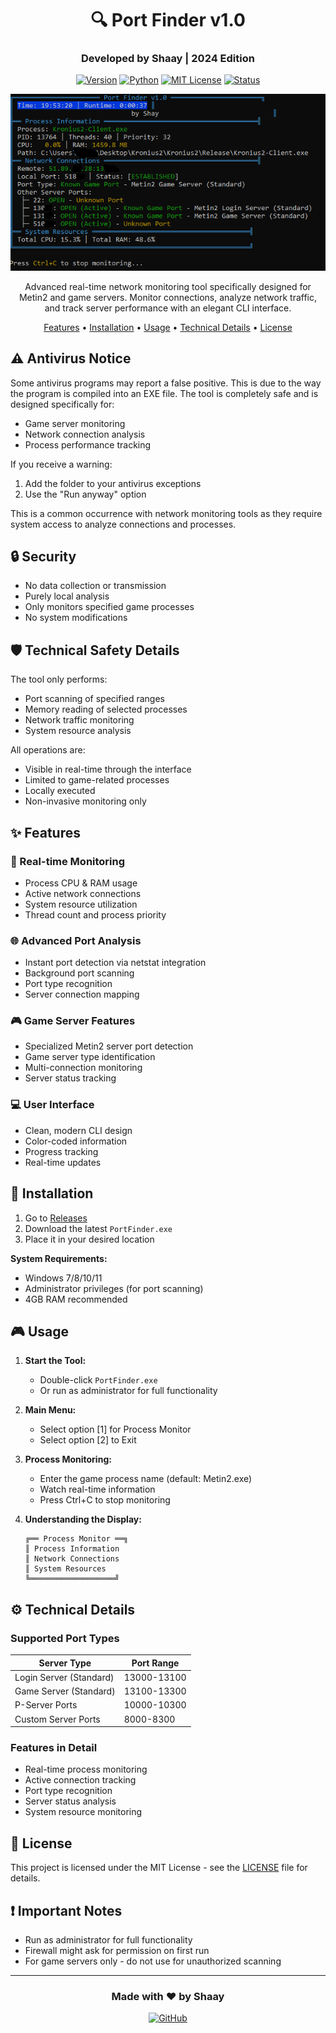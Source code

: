 <div align="center">

# 🔍 Port Finder v1.0

### Developed by Shaay | 2024 Edition

[![Version](https://img.shields.io/badge/version-2.0-blue.svg?style=for-the-badge)](https://github.com/ShayRed/Port-Finder)
[![Python](https://img.shields.io/badge/python-3.8+-blue.svg?style=for-the-badge&logo=python&logoColor=white)](https://www.python.org)
[![MIT License](https://img.shields.io/badge/license-MIT-green.svg?style=for-the-badge)](https://opensource.org/licenses/MIT)
[![Status](https://img.shields.io/badge/status-active-success.svg?style=for-the-badge)](https://github.com/ShayRed/Port-Finder)

<p align="center">
  <img src="Preview.png" alt="Port Finder Preview" width="800">
</p>

Advanced real-time network monitoring tool specifically designed for Metin2 and game servers. 
Monitor connections, analyze network traffic, and track server performance with an elegant CLI interface.

[Features](#-features) •
[Installation](#-installation) •
[Usage](#-usage) •
[Technical Details](#%EF%B8%8F-technical-details) •
[License](#-license)


</div>


## ⚠️ Antivirus Notice

Some antivirus programs may report a false positive. This is due to the way the program is compiled into an EXE file. 
The tool is completely safe and is designed specifically for:

- Game server monitoring
- Network connection analysis
- Process performance tracking

If you receive a warning:
1. Add the folder to your antivirus exceptions
2. Use the "Run anyway" option

This is a common occurrence with network monitoring tools as they require system access to analyze connections and processes.

## 🔒 Security

- No data collection or transmission
- Purely local analysis
- Only monitors specified game processes
- No system modifications

## 🛡️ Technical Safety Details

The tool only performs:
- Port scanning of specified ranges
- Memory reading of selected processes
- Network traffic monitoring
- System resource analysis

All operations are:
- Visible in real-time through the interface
- Limited to game-related processes
- Locally executed
- Non-invasive monitoring only


## ✨ Features

### 🔄 Real-time Monitoring
- Process CPU & RAM usage
- Active network connections
- System resource utilization
- Thread count and process priority

### 🌐 Advanced Port Analysis
- Instant port detection via netstat integration
- Background port scanning
- Port type recognition
- Server connection mapping

### 🎮 Game Server Features
- Specialized Metin2 server port detection
- Game server type identification
- Multi-connection monitoring
- Server status tracking

### 💻 User Interface
- Clean, modern CLI design
- Color-coded information
- Progress tracking
- Real-time updates

## 🚀 Installation

1. Go to [Releases](https://github.com/ShayRed/Port-Finder/releases)
2. Download the latest `PortFinder.exe`
3. Place it in your desired location

**System Requirements:**
- Windows 7/8/10/11
- Administrator privileges (for port scanning)
- 4GB RAM recommended

## 🎮 Usage

1. **Start the Tool:**
   - Double-click `PortFinder.exe`
   - Or run as administrator for full functionality

2. **Main Menu:**
   - Select option [1] for Process Monitor
   - Select option [2] to Exit

3. **Process Monitoring:**
   - Enter the game process name (default: Metin2.exe)
   - Watch real-time information
   - Press Ctrl+C to stop monitoring

4. **Understanding the Display:**
   ```
   ╔══ Process Monitor ══╗
   ║ Process Information
   ║ Network Connections
   ║ System Resources
   ╚═══════════════════╝
   ```

## ⚙️ Technical Details

### Supported Port Types
| Server Type | Port Range |
|------------|------------|
| Login Server (Standard) | 13000-13100 |
| Game Server (Standard) | 13100-13300 |
| P-Server Ports | 10000-10300 |
| Custom Server Ports | 8000-8300 |

### Features in Detail
- Real-time process monitoring
- Active connection tracking
- Port type recognition
- Server status analysis
- System resource monitoring

## 📄 License

This project is licensed under the MIT License - see the [LICENSE](LICENSE) file for details.

## ❗ Important Notes

- Run as administrator for full functionality
- Firewall might ask for permission on first run
- For game servers only - do not use for unauthorized scanning

---

<div align="center">

### Made with ❤️ by Shaay

[![GitHub](https://img.shields.io/badge/GitHub-Follow-blue.svg?style=for-the-badge&logo=github)](https://github.com/ShayRed)

</div>
